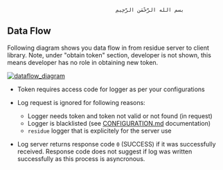                                        ‫بسم الله الرَّحْمَنِ الرَّحِيمِ

## Data Flow

Following diagram shows you data flow in from residue server to client library. Note, under "obtain token" section, developer is not shown, this means developer has no role in obtaining new token.

[![dataflow_diagram]](https://raw.githubusercontent.com/muflihun/residue/master/docs/data-flow.jpg)

* Token requires access code for logger as per your configurations
* Log request is ignored for following reasons:
  * Logger needs token and token not valid or not found (in request)
  * Logger is blacklisted (see [CONFIGURATION.md](/docs/CONFIGURATION.md) documentation)
  * `residue` logger that is explicitely for the server use
* Log server returns response code `0` (SUCCESS) if it was successfully received. Response code does not suggest if log was written successfully as this process is asyncronous.

  [dataflow_diagram]: https://raw.githubusercontent.com/muflihun/residue/master/docs/data-flow.jpg?

